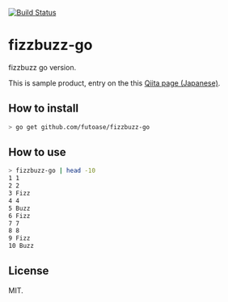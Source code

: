 [![Build Status](https://travis-ci.org/futoase/fizzbuzz-go.png?branch=master)](https://travis-ci.org/futoase/fizzbuzz-go)

fizzbuzz-go
===========

fizzbuzz go version.

This is sample product, entry on the this [Qiita page (Japanese)](http://qiita.com/futoase/items/73b7ca9fb16ca588ad6f).

How to install
--------------

```sh
> go get github.com/futoase/fizzbuzz-go
```

How to use
----------

```sh
> fizzbuzz-go | head -10
1 1
2 2
3 Fizz
4 4
5 Buzz
6 Fizz
7 7
8 8
9 Fizz
10 Buzz
```

License
-------

MIT.

